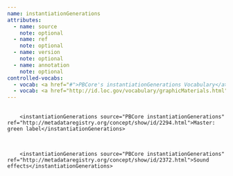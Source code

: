```yaml
---
name: instantiationGenerations
attributes:
  - name: source
    note: optional
  - name: ref
    note: optional
  - name: version
    note: optional
  - name: annotation
    note: optional
controlled-vocabs:
  - vocab: <a href="#">PBCore's instantiationGenerations Vocabulary</a> (recommended)
  - vocab: <a href="http://id.loc.gov/vocabulary/graphicMaterials.html">Thesaurus for Graphic Materials</a>
---
```

<pre>
  <code>
    &lt;instantiationGenerations source=&quot;PBCore instantiationGenerations&quot; ref=&quot;http://metadataregistry.org/concept/show/id/2294.html&quot;&gt;Master: green label&lt;/instantiationGenerations&gt;
  </code>
</pre>


<pre>
  <code>
    &lt;instantiationGenerations source=&quot;PBCore instantiationGenerations&quot; ref=&quot;http://metadataregistry.org/concept/show/id/2372.html&quot;&gt;Sound effects&lt;/instantiationGenerations&gt;
  </code>
</pre>
